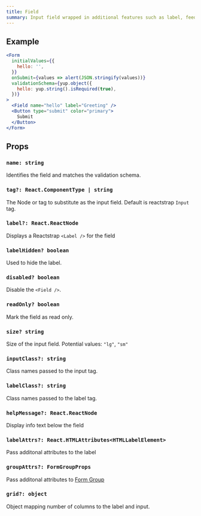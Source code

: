 ```yaml
---
title: Field
summary: Input field wrapped in additional features such as label, feedback, grid options, etc
---
```


## Example

```jsx live=true viewCode=true
<Form
  initialValues={{
    hello: '',
  }}
  onSubmit={values => alert(JSON.stringify(values))}
  validationSchema={yup.object({
    hello: yup.string().isRequired(true),
  })}
>
  <Field name="hello" label="Greeting" />
  <Button type="submit" color="primary">
    Submit
  </Button>
</Form>
```

## Props

### `name: string`
Identifies the field and matches the validation schema.

### `tag?: React.ComponentType | string`
The Node or tag to substitute as the input field. Default is reactstrap `Input` tag.

### `label?: React.ReactNode`
Displays a Reactstrap `<Label />` for the field 

### `labelHidden? boolean`
Used to hide the label.

### `disabled? boolean`
Disable the `<Field />`.

### `readOnly? boolean`
Mark the field as read only.

### `size? string`
Size of the input field. Potential values: `"lg"`, `"sm"`

### `inputClass?: string`
Class names passed to the input tag.

### `labelClass?: string` 
Class names passed to the label tag.

### `helpMessage?: React.ReactNode`
Display info text below the field

### `labelAttrs?: React.HTMLAttributes<HTMLLabelElement>`
Pass additonal attributes to the label

### `groupAttrs?: FormGroupProps`
Pass additonal attributes to [Form Group](/form/components/form-group/#props)

### `grid?: object`
Object mapping number of columns to the label and input.
